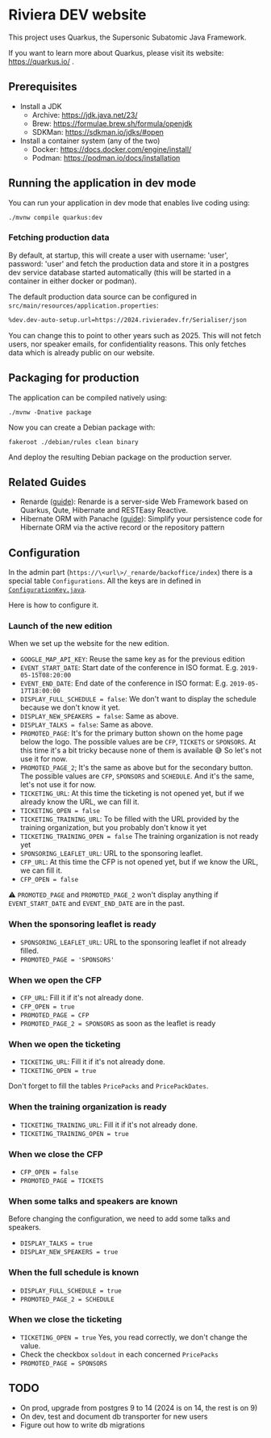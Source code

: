 # Riviera DEV website

This project uses Quarkus, the Supersonic Subatomic Java Framework.

If you want to learn more about Quarkus, please visit its website: https://quarkus.io/ .

## Prerequisites

- Install a JDK
    - Archive: https://jdk.java.net/23/
    - Brew: https://formulae.brew.sh/formula/openjdk
    - SDKMan: https://sdkman.io/jdks/#open
- Install a container system (any of the two)
    - Docker: https://docs.docker.com/engine/install/
    - Podman: https://podman.io/docs/installation

## Running the application in dev mode

You can run your application in dev mode that enables live coding using:
```shell script
./mvnw compile quarkus:dev
```

### Fetching production data

By default, at startup, this will create a user with username: 'user', password: 'user' and fetch the
production data and store it in a postgres dev service database started automatically (this
will be started in a container in either docker or podman).

The default production data source can be configured in `src/main/resources/application.properties`:

```xml
%dev.dev-auto-setup.url=https://2024.rivieradev.fr/Serialiser/json
```

You can change this to point to other years such as 2025. This will not fetch users, nor speaker emails,
for confidentiality reasons. This only fetches data which is already public on our website.

## Packaging for production

The application can be compiled natively using:
```shell script
./mvnw -Dnative package
```

Now you can create a Debian package with:
```shell script
fakeroot ./debian/rules clean binary
```

And deploy the resulting Debian package on the production server.

## Related Guides

- Renarde ([guide](https://quarkiverse.github.io/quarkiverse-docs/quarkus-renarde/dev/index.html)): Renarde is a server-side Web Framework based on Quarkus, Qute, Hibernate and RESTEasy Reactive.
- Hibernate ORM with Panache ([guide](https://quarkus.io/guides/hibernate-orm-panache)): Simplify your persistence code for Hibernate ORM via the active record or the repository pattern


## Configuration

In the admin part (`https://\<url\>/_renarde/backoffice/index`) there is a special table `Configurations`. All the keys are in defined in [`ConfigurationKey.java`](./src/main/java/model/ConfigurationKey.java).

Here is how to configure it.

### Launch of the new edition

When we set up the website for the new edition.

-   `GOOGLE_MAP_API_KEY`: Reuse the same key as for the previous edition
-   `EVENT_START_DATE`: Start date of the conference in ISO format. E.g. `2019-05-15T08:20:00`
-   `EVENT_END_DATE`: End date of the conference in ISO format: E.g. `2019-05-17T18:00:00`
-   `DISPLAY_FULL_SCHEDULE = false`: We don't want to display the schedule because we don't know it yet.
-   `DISPLAY_NEW_SPEAKERS = false`: Same as above.
-   `DISPLAY_TALKS = false`: Same as above.
-   `PROMOTED_PAGE`: It's for the primary button shown on the home page below the logo. The possible values are be `CFP`, `TICKETS` or `SPONSORS`. At this time it's a bit tricky because none of them is available 😅 So let's not use it for now.
-   `PROMOTED_PAGE_2`; It's the same as above but for the secondary button. The possible values are `CFP`, `SPONSORS` and `SCHEDULE`. And it's the same, let's not use it for now.
-   `TICKETING_URL`: At this time the ticketing is not opened yet, but if we already know the URL, we can fill it.
-   `TICKETING_OPEN = false`
-   `TICKETING_TRAINING_URL`: To be filled with the URL provided by the training organization, but you probably don't know it yet
-   `TICKETING_TRAINING_OPEN = false` The training organization is not ready yet
-   `SPONSORING_LEAFLET_URL`: URL to the sponsoring leaflet.
-   `CFP_URL`: At this time the CFP is not opened yet, but if we know the URL, we can fill it.
-   `CFP_OPEN = false`

⚠️ `PROMOTED_PAGE` and `PROMOTED_PAGE_2` won't display anything if `EVENT_START_DATE` and `EVENT_END_DATE` are in the past.

### When the sponsoring leaflet is ready

-   `SPONSORING_LEAFLET_URL`: URL to the sponsoring leaflet if not already filled.
-   `PROMOTED_PAGE = 'SPONSORS'`

### When we open the CFP

-   `CFP_URL`: Fill it if it's not already done.
-   `CFP_OPEN = true`
-   `PROMOTED_PAGE = CFP`
-   `PROMOTED_PAGE_2 = SPONSORS` as soon as the leaflet is ready

### When we open the ticketing

-   `TICKETING_URL`: Fill it if it's not already done.
-   `TICKETING_OPEN = true`

Don't forget to fill the tables `PricePacks` and `PricePackDates`.

### When the training organization is ready

-   `TICKETING_TRAINING_URL`: Fill it if it's not already done.
-   `TICKETING_TRAINING_OPEN = true`

### When we close the CFP

-   `CFP_OPEN = false`
-   `PROMOTED_PAGE = TICKETS`

### When some talks and speakers are known

Before changing the configuration, we need to add some talks and speakers.

-   `DISPLAY_TALKS = true`
-   `DISPLAY_NEW_SPEAKERS = true`

### When the full schedule is known

-   `DISPLAY_FULL_SCHEDULE = true`
-   `PROMOTED_PAGE_2 = SCHEDULE`

### When we close the ticketing

-   `TICKETING_OPEN = true` Yes, you read correctly, we don't change the value.
-   Check the checkbox `soldout` in each concerned `PricePacks`
-   `PROMOTED_PAGE = SPONSORS`


## TODO

- On prod, upgrade from postgres 9 to 14 (2024 is on 14, the rest is on 9)
- On dev, test and document db transporter for new users
- Figure out how to write db migrations
